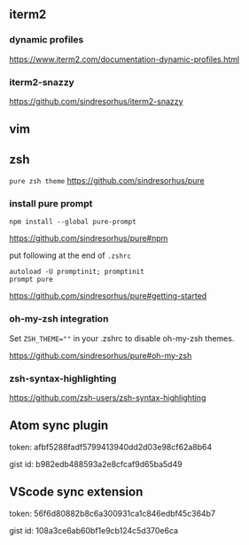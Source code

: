 ## iterm2
### dynamic profiles
<https://www.iterm2.com/documentation-dynamic-profiles.html>

### iterm2-snazzy
<https://github.com/sindresorhus/iterm2-snazzy>

## vim

## zsh
`pure zsh theme`
<https://github.com/sindresorhus/pure>

### install pure prompt

```
npm install --global pure-prompt
```
<https://github.com/sindresorhus/pure#npm>


put following at the end of `.zshrc`

```
autoload -U promptinit; promptinit
prompt pure
```
<https://github.com/sindresorhus/pure#getting-started>

### oh-my-zsh integration
Set `ZSH_THEME=""` in your .zshrc to disable oh-my-zsh themes.

<https://github.com/sindresorhus/pure#oh-my-zsh>

### zsh-syntax-highlighting
<https://github.com/zsh-users/zsh-syntax-highlighting>


## Atom sync plugin
token: afbf5288fadf5799413940dd2d03e98cf62a8b64

gist id: b982edb488593a2e8cfcaf9d65ba5d49

## VScode sync extension
token: 56f6d80882b8c6a300931ca1c846edbf45c364b7

gist id: 108a3ce6ab60bf1e9cb124c5d370e6ca
